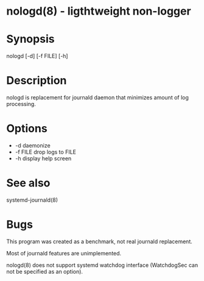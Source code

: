 # nologd(8) - ligthtweight non-logger

# Synopsis

nologd [-d] [-f FILE] [-h]

# Description

nologd is replacement for journald daemon that minimizes amount of log processing.

# Options

* -d        daemonize
* -f FILE   drop logs to FILE
* -h        display help screen

# See also

systemd-journald(8)

# Bugs

This program was created as a benchmark, not real journald replacement.

Most of journald features are unimplemented.

nologd(8) does not support systemd watchdog interface (WatchdogSec can not be specified as an option).
